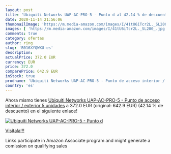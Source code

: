 ```yaml
---
layout: post
title: 'Ubiquiti Networks UAP-AC-PRO-5 - Punto d al 42.14 % de descuento'
date: 2020-11-14 21:56:06
thumbnailImage: 'https://m.media-amazon.com/images/I/41tU6iTcr2L._SL200_.jpg'
images: [ 'https://m.media-amazon.com/images/I/41tU6iTcr2L._SL200_.jpg' ]
comments: true
category: ofertas
author: ring
slug: 'B016XYQWXU-es'
description:
actualPrice: 372.0 EUR
currency: EUR
price: 372.0
comparePrice: 642.9 EUR
inStock: true
prodname: 'Ubiquiti Networks UAP-AC-PRO-5 - Punto de acceso interior / exterior  5 unidades'
country: 'es'
---
```


Ahora mismo tienes [Ubiquiti Networks UAP-AC-PRO-5 - Punto de acceso interior / exterior  5 unidades](https://www.amazon.es/dp/B016XYQWXU/?tag=tolees-21) a 372.0 EUR (original: 642.9 EUR) (42.14 %  de descuento) en el siguiente enlace!

[![Ubiquiti Networks UAP-AC-PRO-5 - Punto d](https://m.media-amazon.com/images/I/41tU6iTcr2L._SL200_.jpg)](https://www.amazon.es/dp/B016XYQWXU/?tag=tolees-21)

[Visítala!!!](https://www.amazon.es/dp/B016XYQWXU/?tag=tolees-21)

Links participate in Amazon Associate program and might generate a comission on qualifying sales
